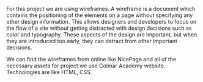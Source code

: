 For this project we are using wireframes. A wireframe is a document which contains the positioning of the elements on a page without specifying any other design information.
This allows designers and developers to focus on the flow of a site without getting distracted with design decisions such as color and typography. 
These aspects of the design are important, but when they are introduced too early, they can detract from other important decisions.

 We can find the wireframes from online like NicePage and all of the necessary assets for project we use Colmar Academy website. Technologies are like HTML, CSS.
